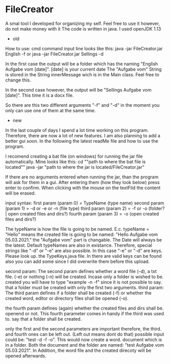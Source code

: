 # FileCreator
A smal tool I developed for organizing my self. Feel free to use it however, do not make money with it
The code is written in java. I used openJDK 1.13 

- old

How to use: 
cmd command input line looks like this:
java -jar FileCreator.jar English -f
or 
java -jar FileCreator.jar Sellings -d

In the first case the output will be a folder which has the naming "English Aufgabe vom [date]". [date] is your current date
The "Aufgabe vom" String is stored in the String innerMessage wich is in the Main class. Feel free to change this. 

In the second case however, the output will be "Sellings Aufgabe vom [date]". This time it is a docx file. 

So there are this two different arguments "-f" and "-d" in the moment you only can use one of them at the same time. 

- new

In the last couple of days I spend a lot time working on this program. Therefore, there are now a lot of new features. I am also planning to add a better gui soon. In the following
the latest readMe file and how to use the program. 

I recomend creating a bat file (on windows) for running the jar file automatically. Mine looks like this:
cd ""path to where the bat file is located""
java -jar "path to where the jar is located/FileCreator.jar"

If there are no arguments entered when running the jar, than the program will ask for them in a gui. After entering 
them (how they look below) press enter to confirm. When clicking with the mouse on the textFild the content will
be erased. 

input syntax:
first param (param 0) = TypeName (type name)
second param (param 1) = -d or -e or -n (file type)
third param (param 2) = -f or -o (folder? | open created files and dirs?)
fourth param (param 3) = -o (open created files and dirs?)
 
The typeName is how the file is going to be named. E.c. typeName = "Hello"
means the created file is going to be named: "Hello Aufgabe vom 05.03.2021."
the "Aufgabe vom" part is changable. The Date will always be the latest.
Default typeNames are also in existance. Therefore, special strings like "-d"
or "-e" are also possible. In this case "-e" or "-d" are keys. Please look up.
the TypeKeys.java file. In there are valid keys can be found also you can add some since I did overwrite them before this upload.
 
second param: The second param defines whether a word file (-d), a txt file.
(-e) or nothing (-n) will be created. Incase only a folder is wished to be.
created you will have to type "example -n -f" since it is not possible to say.
that a folder must be created with only the first two arguments.
third param: The third param defines if a folder shall be created (-f) or
whether the created word, editor or directory files shall be opened (-o).
 
the fourth param defines (again) whether the created files and dirs shall be.
openend or not. This fourth parameter comes in handy if the third was used to.
say that a folder shall be created.

only the first and the second parameters are important therefore, the third.
and fourth ones can be left out. (Left out means dont do that)
possible input could be: "test -d -f -o". This would now create a word.
document which is in a folder. Both the document and the folder are named:
"test Aufgabe vom 05.03.2021". In Addition, the word file and the created
direcoty will be opened afterwards.


